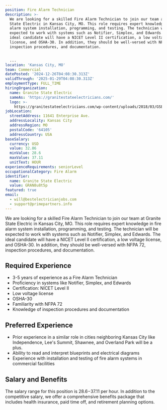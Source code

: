 ```yaml
---
position: Fire Alarm Technician
description: >-
  We are looking for a skilled Fire Alarm Technician to join our team at Granite
  State Electric in Kansas City, MO. This role requires expert knowledge in fire
  alarm system installation, programming, and testing. The technician will be
  expected to work with systems such as Notifier, Simplex, and Edwards. The
  ideal candidate will have a NICET Level II certification, a low voltage
  license, and OSHA-30. In addition, they should be well-versed with NFPA 72,
  inspection procedures, and documentation. 


  ...
location: 'Kansas City, MO'
team: Commercial
datePosted: '2024-12-26T04:08:30.313Z'
validThrough: '2025-01-29T04:08:30.313Z'
employmentType: FULL_TIME
hiringOrganization:
  name: Granite State Electric
  sameAs: 'https://granitestateelectricians.com/'
  logo: >-
    https://granitestateelectricians.com/wp-content/uploads/2018/03/GSE-2c-Logo-4.jpg
jobLocation:
  streetAddress: 11641 Enterprise Ave.
  addressLocality: Kansas City
  addressRegion: MO
  postalCode: '64105'
  addressCountry: USA
baseSalary:
  currency: USD
  value: 32.86
  minValue: 28.6
  maxValue: 37.11
  unitText: HOUR
experienceRequirements: seniorLevel
occupationalCategory: Fire Alarm
identifier:
  name: Granite State Electric
  value: GRAN8u8t5p
featured: true
email:
  - will@bestelectricianjobs.com
  - support@primepartners.info
---
```




We are looking for a skilled Fire Alarm Technician to join our team at Granite State Electric in Kansas City, MO. This role requires expert knowledge in fire alarm system installation, programming, and testing. The technician will be expected to work with systems such as Notifier, Simplex, and Edwards. The ideal candidate will have a NICET Level II certification, a low voltage license, and OSHA-30. In addition, they should be well-versed with NFPA 72, inspection procedures, and documentation. 

## Required Experience

- 3-5 years of experience as a Fire Alarm Technician
- Proficiency in systems like Notifier, Simplex, and Edwards
- Certification: NICET Level II
- Low voltage license
- OSHA-30
- Familiarity with NFPA 72
- Knowledge of inspection procedures and documentation

## Preferred Experience

- Prior experience in a similar role in cities neighboring Kansas City like Independence, Lee's Summit, Shawnee, and Overland Park will be a plus.
- Ability to read and interpret blueprints and electrical diagrams
- Experience with installation and testing of fire alarm systems in commercial facilities

## Salary and Benefits

The salary range for this position is $28.6-$37.11 per hour. In addition to the competitive salary, we offer a comprehensive benefits package that includes health insurance, paid time off, and retirement planning options.
